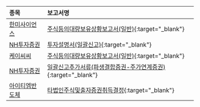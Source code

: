 | **종목** | **보고서명** |
| :------- | :----------- |
| [한미사이언스](/008930/#dart) | [주식등의대량보유상황보고서(일반)](https://dart.fss.or.kr/dsaf001/main.do?rcpNo=20240124000407){:target="_blank"} |
| [NH투자증권](/005940/#dart) | [투자설명서(일괄신고)](https://dart.fss.or.kr/dsaf001/main.do?rcpNo=20240124000404){:target="_blank"} |
| [케이씨씨](/002380/#dart) | [주식등의대량보유상황보고서(일반)](https://dart.fss.or.kr/dsaf001/main.do?rcpNo=20240124000403){:target="_blank"} |
| [NH투자증권](/005940/#dart) | [일괄신고추가서류(파생결합증권-주가연계증권)](https://dart.fss.or.kr/dsaf001/main.do?rcpNo=20240124000402){:target="_blank"} |
| [아이티엠반도체](/084850/#dart) | [타법인주식및출자증권취득결정](https://dart.fss.or.kr/dsaf001/main.do?rcpNo=20240124900353){:target="_blank"} |